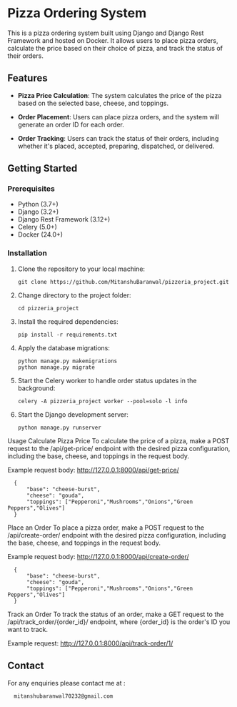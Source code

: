 # Pizza Ordering System

This is a pizza ordering system built using Django and Django Rest Framework and hosted on Docker. It allows users to place pizza orders, calculate the price based on their choice of pizza, and track the status of their orders.

## Features

- **Pizza Price Calculation**: The system calculates the price of the pizza based on the selected base, cheese, and toppings.

- **Order Placement**: Users can place pizza orders, and the system will generate an order ID for each order.

- **Order Tracking**: Users can track the status of their orders, including whether it's placed, accepted, preparing, dispatched, or delivered.

## Getting Started

### Prerequisites

- Python (3.7+)
- Django (3.2+)
- Django Rest Framework (3.12+)
- Celery (5.0+)
- Docker (24.0+)
### Installation

1. Clone the repository to your local machine:

   ```
   git clone https://github.com/MitanshuBaranwal/pizzeria_project.git
   ```


2. Change directory to the project folder:
    ```
    cd pizzeria_project
    ```
3. Install the required dependencies:
    ```
    pip install -r requirements.txt
    ```
4. Apply the database migrations:
    ```
    python manage.py makemigrations
    python manage.py migrate
    ```
5. Start the Celery worker to handle order status updates in the background:
    ```
    celery -A pizzeria_project worker --pool=solo -l info
    ```
6. Start the Django development server:
    ```
    python manage.py runserver
    ```

Usage
Calculate Pizza Price
To calculate the price of a pizza, make a POST request to the /api/get-price/ endpoint with the desired pizza configuration, including the base, cheese, and toppings in the request body.

Example request body:
  http://127.0.0.1:8000/api/get-price/

    
      {
          "base": "cheese-burst",
          "cheese": "gouda",
          "toppings": ["Pepperoni","Mushrooms","Onions","Green Peppers","Olives"]
      }
    
    
Place an Order
  To place a pizza order, make a POST request to the /api/create-order/ endpoint with the desired pizza configuration, including the base, cheese, and toppings in the request body.

Example request body:
  http://127.0.0.1:8000/api/create-order/

    
      {
          "base": "cheese-burst",
          "cheese": "gouda",
          "toppings": ["Pepperoni","Mushrooms","Onions","Green Peppers","Olives"]
      }
      
    
Track an Order
     To track the status of an order, make a GET request to the /api/track_order/{order_id}/ endpoint, where {order_id} is the order's ID you want to track.

Example request:
     http://127.0.0.1:8000/api/track-order/1/




## Contact
For any enquiries please contact me at :
      
      mitanshubaranwal70232@gmail.com
      
